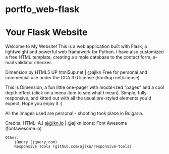 # portfo_web-flask
# Your Flask Website

Welcome to My Website! This is a web application built with Flask, a lightweight and powerful web framework for Python.
I have also customized a free HTML template, creating a simple database to the contact form, e-mail validator checker. 

Dimension by HTML5 UP
html5up.net | @ajlkn
Free for personal and commercial use under the CCA 3.0 license (html5up.net/license)


This is Dimension, a fun little one-pager with modal-ized "pages"
and a cool depth effect (click on a menu item to see what I mean). Simple, fully
responsive, and kitted out with all the usual pre-styled elements you'd expect.
Hope you enjoy it :)

All the images used are personal - shooting took place in Bulgaria. 


Credits:
	HTML: 
        AJ
        aj@lkn.io | @ajlkn
    Icons:
		Font Awesome (fontawesome.io)

	Other:
		jQuery (jquery.com)
		Responsive Tools (github.com/ajlkn/responsive-tools)